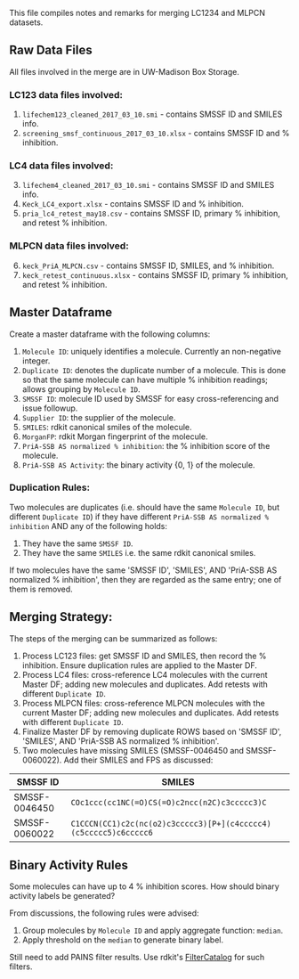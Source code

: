 This file compiles notes and remarks for merging LC1234 and MLPCN datasets.

## Raw Data Files
All files involved in the merge are in UW-Madison Box Storage.

### LC123 data files involved:
1. `lifechem123_cleaned_2017_03_10.smi` - contains SMSSF ID and SMILES info.
2. `screening_smsf_continuous_2017_03_10.xlsx` - contains SMSSF ID and % inhibition.

### LC4 data files involved:
3. `lifechem4_cleaned_2017_03_10.smi` - contains SMSSF ID and SMILES info.
4. `Keck_LC4_export.xlsx` - contains SMSSF ID and % inhibition.
5. `pria_lc4_retest_may18.csv` - contains SMSSF ID, primary % inhibition, and retest % inhibition.

### MLPCN data files involved:
6. `keck_PriA_MLPCN.csv` - contains SMSSF ID, SMILES, and % inhibition.
7. `keck_retest_continuous.xlsx` - contains SMSSF ID, primary % inhibition, and retest % inhibition.

## Master Dataframe 
Create a master dataframe with the following columns:
1. `Molecule ID`: uniquely identifies a molecule. Currently an non-negative integer.
2. `Duplicate ID`: denotes the duplicate number of a molecule. This is done so that the same molecule can have multiple % inhibition readings; allows grouping by `Molecule ID`.
3. `SMSSF ID`: molecule ID used by SMSSF for easy cross-referencing and issue followup.
4. `Supplier ID`: the supplier of the molecule.
5. `SMILES`: rdkit canonical smiles of the molecule.
6. `MorganFP`: rdkit Morgan fingerprint of the molecule.
7. `PriA-SSB AS normalized % inhibition`: the % inhibition score of the molecule.
8. `PriA-SSB AS Activity`: the binary activity {0, 1} of the molecule. 

### Duplication Rules:
Two molecules are duplicates (i.e. should have the same `Molecule ID`, but different `Duplicate ID`) if they have different `PriA-SSB AS normalized % inhibition` AND any of the following holds:
1. They have the same `SMSSF ID`.
2. They have the same `SMILES` i.e. the same rdkit canonical smiles.

If two molecules have the same 'SMSSF ID', 'SMILES', AND 'PriA-SSB AS normalized % inhibition', then they are regarded as the same entry; one of them is removed.

## Merging Strategy:
The steps of the merging can be summarized as follows:
1. Process LC123 files: get SMSSF ID and SMILES, then record the % inhibition. Ensure duplication rules are applied to the Master DF.
2. Process LC4 files: cross-reference LC4 molecules with the current Master DF; adding new molecules and duplicates. Add retests with different `Duplicate ID`.
3. Process MLPCN files: cross-reference MLPCN molecules with the current Master DF; adding new molecules and duplicates. Add retests with different `Duplicate ID`.
4. Finalize Master DF by removing duplicate ROWS based on 'SMSSF ID', 'SMILES', AND 'PriA-SSB AS normalized % inhibition'.
5. Two molecules have missing SMILES (SMSSF-0046450 and SMSSF-0060022). Add their SMILES and FPS as discussed:

|SMSSF ID       |  SMILES                 |
|---------------|----------------------------------------------------------------|
| SMSSF-0046450 | `COc1ccc(cc1NC(=O)CS(=O)c2ncc(n2C)c3ccccc3)C`                   |
| SMSSF-0060022 | `C1CCCN(CC1)c2c(nc(o2)c3ccccc3)[P+](c4ccccc4)(c5ccccc5)c6ccccc6` |

## Binary Activity Rules
Some molecules can have up to 4 % inhibition scores. How should binary activity labels be generated? 

From discussions, the following rules were advised:
1. Group molecules by `Molecule ID` and apply aggregate function: `median`.
2. Apply threshold on the `median` to generate binary label.

Still need to add PAINS filter results. Use rdkit's [FilterCatalog](https://github.com/rdkit/rdkit/pull/536) for such filters.